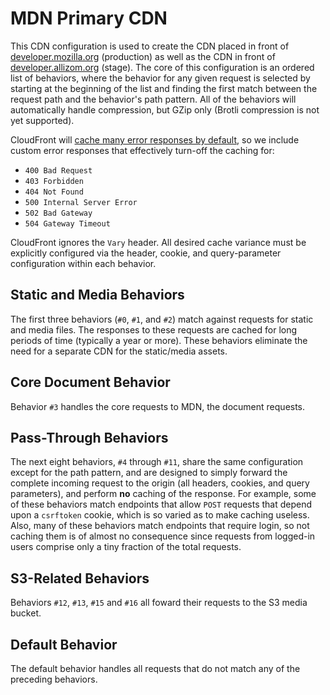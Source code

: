 # MDN Primary CDN

This CDN configuration is used to create the CDN placed in front of
[developer.mozilla.org](https://developer.mozilla.org) (production) as well as
the CDN in front of [developer.allizom.org](https://developer.allizom.org)
(stage). The core of this configuration is an ordered list of behaviors, where
the behavior for any given request is selected by starting at the beginning of
the list and finding the first match between the request path and the
behavior's path pattern. All of the behaviors will automatically handle
compression, but GZip only (Brotli compression is not yet supported).

CloudFront will
[cache many error responses by default](https://docs.aws.amazon.com/AmazonCloudFront/latest/DeveloperGuide/HTTPStatusCodes.html#HTTPStatusCodes-cached-errors),
so we include custom error responses that effectively turn-off the caching for:

- `400 Bad Request`
- `403 Forbidden`
- `404 Not Found`
- `500 Internal Server Error`
- `502 Bad Gateway`
- `504 Gateway Timeout`

CloudFront ignores the `Vary` header. All desired cache variance must be
explicitly configured via the header, cookie, and query-parameter configuration
within each behavior.

## Static and Media Behaviors

The first three behaviors (`#0`, `#1`, and `#2`) match against requests for static
and media files. The responses to these requests are cached for long periods of time
(typically a year or more). These behaviors eliminate the need for a
separate CDN for the static/media assets.

## Core Document Behavior

Behavior `#3` handles the core requests to MDN, the document requests.

## Pass-Through Behaviors

The next eight behaviors, `#4` through `#11`, share the same configuration except for the path pattern, and are designed to simply forward the complete incoming request to the origin (all headers, cookies, and query parameters), and perform **no** caching of the response. For example, some of these behaviors match endpoints that allow `POST` requests that depend upon a `csrftoken` cookie, which is so varied as to make caching useless. Also, many of these behaviors match endpoints that require login, so not caching them is of almost no consequence since requests
from logged-in users comprise only a tiny fraction of the total requests.

## S3-Related Behaviors

Behaviors `#12`, `#13`, `#15` and `#16` all foward their requests to the S3 media
bucket.

## Default Behavior

The default behavior handles all requests that do not match any of the
preceding behaviors.
